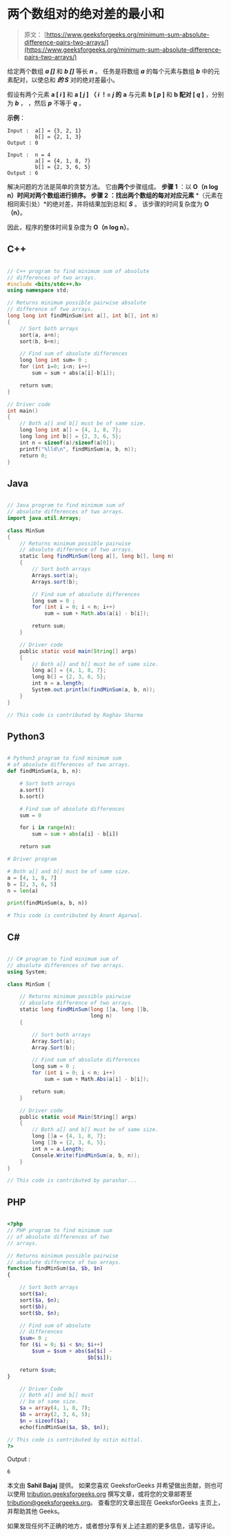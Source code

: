# 两个数组对的绝对差的最小和

> 原文： [https://www.geeksforgeeks.org/minimum-sum-absolute-difference-pairs-two-arrays/](https://www.geeksforgeeks.org/minimum-sum-absolute-difference-pairs-two-arrays/)

给定两个数组 ***a []*** 和 ***b []*** 等长 ***n*** 。 任务是将数组 ***a*** 的每个元素与数组 ***b*** 中的元素配对，以使总和 *****的 S***** 对的绝对差最小。

假设有两个元素 **a [ *i* ]** 和 **a [ *j* ]** **（ *i* ！= *j* 的** **a** 与元素 **b [ *p* ]** 和 **b 配对 [ *q* ]** ，分别为 ***b*** ，
，然后 ***p*** 不等于 ***q*** 。

**示例**：

```
Input :  a[] = {3, 2, 1}
         b[] = {2, 1, 3}
Output : 0

Input :  n = 4
         a[] = {4, 1, 8, 7}
         b[] = {2, 3, 6, 5}
Output : 6

```



解决问题的方法是简单的贪婪方法。 它由**两个**步骤组成。
**步骤 1** ：以 **O（n log n）**时间对两个数组进行排序。
**步骤 2** ：找出两个数组的每对**对应元素** *（元素在相同索引处）*的绝对差，并将结果加到总和[ ***S*** 。 该步骤的时间复杂度为 **O（n）**。

因此，程序的整体时间复杂度为 **O（n log n）**。

## C++ 

```cpp

// C++ program to find minimum sum of absolute 
// differences of two arrays. 
#include <bits/stdc++.h> 
using namespace std; 

// Returns minimum possible pairwise absolute 
// difference of two arrays. 
long long int findMinSum(int a[], int b[], int n) 
{ 
    // Sort both arrays 
    sort(a, a+n); 
    sort(b, b+n); 

    // Find sum of absolute differences 
    long long int sum= 0 ; 
    for (int i=0; i<n; i++) 
        sum = sum + abs(a[i]-b[i]); 

    return sum; 
} 

// Driver code 
int main() 
{ 
    // Both a[] and b[] must be of same size. 
    long long int a[] = {4, 1, 8, 7}; 
    long long int b[] = {2, 3, 6, 5}; 
    int n = sizeof(a)/sizeof(a[0]); 
    printf("%lld\n", findMinSum(a, b, n)); 
    return 0; 
} 

```

## Java

```java

// Java program to find minimum sum of 
// absolute differences of two arrays. 
import java.util.Arrays; 

class MinSum 
{ 
    // Returns minimum possible pairwise  
    // absolute difference of two arrays. 
    static long findMinSum(long a[], long b[], long n) 
    { 
        // Sort both arrays 
        Arrays.sort(a); 
        Arrays.sort(b); 

        // Find sum of absolute differences 
        long sum = 0 ; 
        for (int i = 0; i < n; i++) 
            sum = sum + Math.abs(a[i] - b[i]); 

        return sum; 
    } 

    // Driver code 
    public static void main(String[] args)  
    { 
        // Both a[] and b[] must be of same size. 
        long a[] = {4, 1, 8, 7}; 
        long b[] = {2, 3, 6, 5}; 
        int n = a.length; 
        System.out.println(findMinSum(a, b, n)); 
    }     
} 

// This code is contributed by Raghav Sharma 

```

## Python3

```py

# Python3 program to find minimum sum  
# of absolute differences of two arrays. 
def findMinSum(a, b, n): 

    # Sort both arrays 
    a.sort() 
    b.sort() 

    # Find sum of absolute differences 
    sum = 0

    for i in range(n): 
        sum = sum + abs(a[i] - b[i]) 

    return sum

# Driver program 

# Both a[] and b[] must be of same size. 
a = [4, 1, 8, 7] 
b = [2, 3, 6, 5] 
n = len(a) 

print(findMinSum(a, b, n)) 

# This code is contributed by Anant Agarwal. 

```

## C# 

```cs

// C# program to find minimum sum of 
// absolute differences of two arrays. 
using System; 

class MinSum { 

    // Returns minimum possible pairwise  
    // absolute difference of two arrays. 
    static long findMinSum(long []a, long []b, 
                           long n) 
    { 

        // Sort both arrays 
        Array.Sort(a); 
        Array.Sort(b); 

        // Find sum of absolute differences 
        long sum = 0 ; 
        for (int i = 0; i < n; i++) 
            sum = sum + Math.Abs(a[i] - b[i]); 

        return sum; 
    } 

    // Driver code 
    public static void Main(String[] args)  
    { 
        // Both a[] and b[] must be of same size. 
        long []a = {4, 1, 8, 7}; 
        long []b = {2, 3, 6, 5}; 
        int n = a.Length; 
        Console.Write(findMinSum(a, b, n)); 
    }  
} 

// This code is contributed by parashar... 

```

## PHP

```php

<?php 
// PHP program to find minimum sum  
// of absolute differences of two  
// arrays. 

// Returns minimum possible pairwise 
// absolute difference of two arrays. 
function findMinSum($a, $b, $n) 
{ 

    // Sort both arrays 
    sort($a);  
    sort($a, $n); 
    sort($b);  
    sort($b, $n); 

    // Find sum of absolute  
    // differences 
    $sum= 0 ; 
    for ($i = 0; $i < $n; $i++) 
        $sum = $sum + abs($a[$i] -  
                          $b[$i]); 

    return $sum; 
} 

    // Driver Code 
    // Both a[] and b[] must 
    // be of same size. 
    $a = array(4, 1, 8, 7); 
    $b = array(2, 3, 6, 5); 
    $n = sizeof($a); 
    echo(findMinSum($a, $b, $n)); 

// This code is contributed by nitin mittal. 
?> 

```

Output :

```
6

```

本文由 **Sahil Bajaj** 提供。 如果您喜欢 GeeksforGeeks 并希望做出贡献，则也可以使用 [tribution.geeksforgeeks.org](http://www.contribute.geeksforgeeks.org) 撰写文章，或将您的文章邮寄至 tribution@geeksforgeeks.org。 查看您的文章出现在 GeeksforGeeks 主页上，并帮助其他 Geeks。

如果发现任何不正确的地方，或者想分享有关上述主题的更多信息，请写评论。

